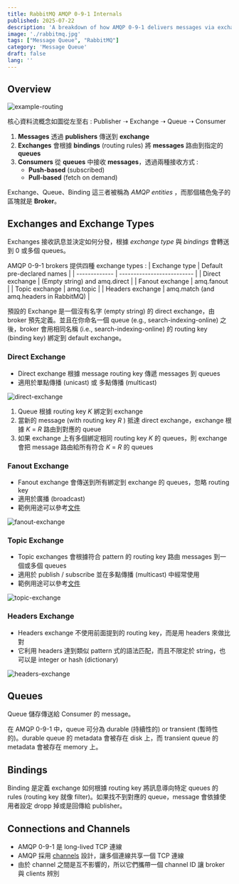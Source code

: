 ```yaml
---
title: RabbitMQ AMQP 0-9-1 Internals
published: 2025-07-22
description: 'A breakdown of how AMQP 0-9-1 delivers messages via exchanges, routing keys, and bindings.'
image: './rabbitmq.jpg'
tags: ["Message Queue", "RabbitMQ"]
category: 'Message Queue'
draft: false 
lang: ''
---
```


## Overview 

![example-routing](./_1.png)

核心資料流概念如圖從左至右 : Publisher ➝ Exchange ➝ Queue ➝ Consumer
1. **Messages** 透過 **publishers** 傳送到 **exchange**
2. **Exchanges** 會根據 **bindings** (routing rules) 將 **messages** 路由到指定的 **queues**
3. **Consumers** 從 **queues** 中接收 **messages**，透過兩種接收方式 : 
    - **Push-based** (subscribed)
    - **Pull-based** (fetch on demand)

Exchange、Queue、Binding 這三者被稱為 *AMQP entities* ，而那個橘色兔子的區塊就是 **Broker**。

## Exchanges and Exchange Types

Exchanges 接收訊息並決定如何分發，根據 *exchange type* 與 *bindings* 會轉送到 0 或多個 queues。

AMQP 0-9-1 brokers 提供四種 exchange types : 
| Exchange type | Default pre-declared names |
| ------------- | -------------------------- |
| Direct exchange | (Empty string) and amq.direct |
| Fanout exchange | amq.fanout |
| Topic exchange | amq.topic |
| Headers exchange | amq.match (and amq.headers in RabbitMQ) |

預設的 Exchange 是一個沒有名字 (empty string) 的 direct exchange，由 broker 預先定義。並且在你命名一個 queue (e.g., search-indexing-online) 之後，broker 會用相同名稱 (i.e., search-indexing-online) 的 routing key (binding key) 綁定到 default exchange。

### Direct Exchange

- Direct exchange 根據 message routing key 傳遞 messages 到 queues
- 適用於單點傳播 (unicast) 或 多點傳播 (multicast)

![direct-exchange](./direct-exchange.png)

1. Queue 根據 routing key *K* 綁定到 exchange 
2. 當新的 message (with routing key *R* ) 抵達 direct exchange，exchange 根據 *K* = *R* 路由到對應的 queue
3. 如果 exchange 上有多個綁定相同 routing key *K* 的 queues，則 exchange 會把 message 路由給所有符合 *K* = *R* 的 queues

### Fanout Exchange

- Fanout exchange 會傳送到所有綁定到 exchange 的 queues，忽略 routing key
- 適用於廣播 (broadcast)
- 範例用途可以參考[文件](https://www.rabbitmq.com/tutorials/amqp-concepts#exchange-fanout)

![fanout-exchange](./fanout-exchange.png)

### Topic Exchange

- Topic exchanges 會根據符合 pattern 的 routing key 路由 messages 到一個或多個 queues
- 適用於 publish / subscribe 並在多點傳播 (multicast) 中經常使用
- 範例用途可以參考[文件](https://www.rabbitmq.com/tutorials/amqp-concepts#exchange-topic)

![topic-exchange](./topic-exchange.png)

### Headers Exchange

- Headers exchange 不使用前面提到的 routing key，而是用 headers 來做比對
- 它利用 headers 達到類似 pattern 式的語法匹配，而且不限定於 string，也可以是 integer or hash (dictionary)

![headers-exchange](./headers-exchange.png)

## Queues

Queue 儲存傳送給 Consumer 的 message。

在 AMQP 0-9-1 中，queue 可分為 durable (持續性的) or transient (暫時性的)。durable queue 的 metadata 會被存在 disk 上，而 transient queue 的 metadata 會被存在 memory 上。

## Bindings 

Binding 是定義 exchange 如何根據 routing key 將訊息導向特定 queues 的 rules (routing key 就像 filter)。如果找不到對應的 queue，message 會依據使用者設定 dropp 掉或是回傳給 publisher。

## Connections and Channels

- AMQP 0-9-1 是 long-lived TCP 連線
- AMQP 採用 [channels](https://www.rabbitmq.com/docs/channels) 設計，讓多個連線共享一個 TCP 連線
- 由於 channel 之間是互不影響的，所以它們攜帶一個 channel ID 讓 broker 與 clients 辨別